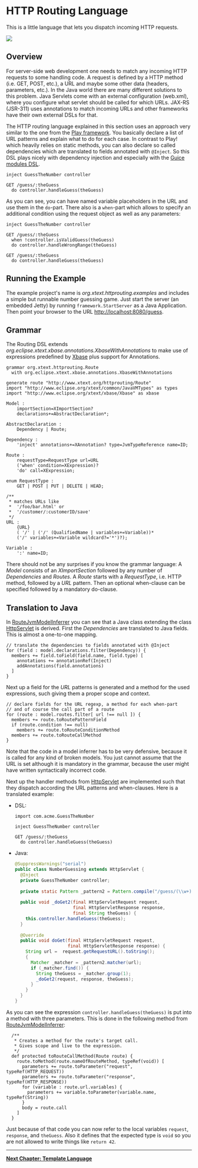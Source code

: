 # HTTP Routing Language

This is a little language that lets you dispatch incoming HTTP requests.

![](images/httprouting_screenshot.png)

## Overview

For server-side web development one needs to match any incoming HTTP requests to some handling code. A request is defined by a HTTP method (i.e. GET, POST, etc.), a URL and maybe some other data (headers, parameters, etc.). In the Java world there are many different solutions to this problem. Java Servlets come with an external configuration (web.xml), where you configure what servlet should be called for which URLs. JAX-RS (JSR-311) uses annotations to match incoming URLs and other frameworks have their own external DSLs for that.

The HTTP routing language explained in this section uses an approach very similar to the one from the [Play framework](http://playframework.org). You basically declare a list of URL patterns and explain what to do for each case. In contrast to Play! which heavily relies on static methods, you can also declare so called dependencies which are translated to fields annotated with `@Inject`. So this DSL plays nicely with dependency injection and especially with the [Guice modules DSL](05_guice.md).

```routing
inject GuessTheNumber controller

GET /guess/:theGuess
  do controller.handleGuess(theGuess)
```

As you can see, you can have named variable placeholders in the URL and use them in the `do`-part. There also is a `when`-part which allows to specify an additional condition using the request object as well as any parameters:

```routing
inject GuessTheNumber controller

GET /guess/:theGuess
  when !controller.isValidGuess(theGuess)
  do controller.handleWrongRange(theGuess)

GET /guess/:theGuess
  do controller.handleGuess(theGuess)
```

## Running the Example

The example project's name is *org.xtext.httprouting.examples* and includes a simple but runnable number guessing game. Just start the server (an embedded Jetty) by running `framework.StartServer` as a Java Application. Then point your browser to the URL [http://localhost:8080/guess](http://localhost:8080/guess).

## Grammar

The Routing DSL extends *org.eclipse.xtext.xbase.annotations.XbaseWithAnnotations* to make use of expressions predefined by [Xbase](https://www.eclipse.org/Xtext/documentation/305_xbase.html#xbase-expressions) plus support for Annotations. 

```xtext
grammar org.xtext.httprouting.Route 
  with org.eclipse.xtext.xbase.annotations.XbaseWithAnnotations

generate route "http://www.xtext.org/httprouting/Route"
import "http://www.eclipse.org/xtext/common/JavaVMTypes" as types
import "http://www.eclipse.org/xtext/xbase/Xbase" as xbase

Model :
	importSection=XImportSection?
	declarations+=AbstractDeclaration*;

AbstractDeclaration :
	Dependency | Route;

Dependency :
	'inject' annotations+=XAnnotation? type=JvmTypeReference name=ID;

Route :
	requestType=RequestType url=URL 
	('when' condition=XExpression)? 
	'do' call=XExpression;

enum RequestType :
	GET | POST | PUT | DELETE | HEAD;

/**
 * matches URLs like 
 * 	'/foo/bar.html' or 
 * 	'/customer/:customerID/save'
 */
URL :
	{URL} 
	( '/' | ('/' (QualifiedName | variables+=Variable))* 
	('/' variables+=Variable wildcard?='*')?);

Variable :
	':' name=ID;
```

There should not be any surprises if you know the grammar language: A *Model* consists of an *XImportSection* followed by any number of *Dependencies* and *Routes*. A *Route* starts with a *RequestType*, i.e. HTTP method, followed by a *URL* pattern. Then an optional when-clause can be specified followed by a mandatory do-clause.

## Translation to Java

In [RouteJvmModelInferrer](https://github.com/xtext/seven-languages-xtext/blob/master/languages/org.xtext.httprouting/src/org/xtext/httprouting/jvmmodel/RouteJvmModelInferrer.xtend) you can see that a Java class extending the class [HttpServlet](https://docs.oracle.com/javaee/7/api/javax/servlet/http/HttpServlet.html) is derived. First the *Dependencies* are translated to Java fields. This is almost a one-to-one mapping.

```xtend
// translate the dependencies to fields annotated with @Inject
for (field : model.declarations.filter(Dependency)) {
  members += field.toField(field.name, field.type) [
    annotations += annotationRef(Inject)
    addAnnotations(field.annotations)
  ]
}
```

Next up a field for the *URL* patterns is generated and a method for the used expressions, such giving them a proper scope and context.

```xtend
// declare fields for the URL regexp, a method for each when-part 
// and of course the call part of a route
for (route : model.routes.filter[ url !== null ]) {
  members += route.toRoutePatternField
  if (route.condition !== null)
    members += route.toRouteConditionMethod
  members += route.toRouteCallMethod
}
```

Note that the code in a model inferrer has to be very defensive, because it is called for any kind of broken models. You just cannot assume that the URL is set although it is mandatory in the grammar, because the user might have written syntactically incorrect code.

Next up the handler methods from [HttpServlet](https://docs.oracle.com/javaee/7/api/javax/servlet/http/HttpServlet.html) are implemented such that they dispatch according the URL patterns and when-clauses. Here is a translated example:

*   DSL:
    
    ```routing
    import com.acme.GuessTheNumber
    
    inject GuessTheNumber controller
    
    GET /guess/:theGuess
      do controller.handleGuess(theGuess)
    ```
*   Java:
    
    ```java
    @SuppressWarnings("serial")
    public class NumberGuessing extends HttpServlet {
      @Inject
      private GuessTheNumber controller;
      
      private static Pattern _pattern2 = Pattern.compile("/guess/(\\w+)");
      
      public void _doGet2(final HttpServletRequest request, 
                          final HttpServletResponse response, 
                          final String theGuess) {
        this.controller.handleGuess(theGuess);
      }
      
      @Override
      public void doGet(final HttpServletRequest request, 
                        final HttpServletResponse response) {
        String url =  request.getRequestURL().toString();
        {
          Matcher _matcher = _pattern2.matcher(url);
          if (_matcher.find()) {
            String theGuess = _matcher.group(1);
            _doGet2(request, response, theGuess);
          }
        }
      }
    }
    ```

As you can see the expression `controller.handleGuess(theGuess)` is put into a method with three parameters. This is done in the following method from [RouteJvmModelInferrer](https://github.com/xtext/seven-languages-xtext/blob/master/languages/org.xtext.httprouting/src/org/xtext/httprouting/jvmmodel/RouteJvmModelInferrer.xtend):

```xtend
  /**
   * Creates a method for the route's target call.
   * Gives scope and live to the expression.
   */
  def protected toRouteCallMethod(Route route) {
    route.toMethod(route.nameOfRouteMethod, typeRef(void)) [
      parameters += route.toParameter("request",  typeRef(HTTP_REQUEST))
      parameters += route.toParameter("response", typeRef(HTTP_RESPONSE))
      for (variable : route.url.variables) {
        parameters += variable.toParameter(variable.name, typeRef(String))
      }
      body = route.call
    ]
  }
```

Just because of that code you can now refer to the local variables `request`, `response`, and `theGuess`. Also it defines that the expected type is `void` so you are not allowed to write things like `return 42`. 

---

**[Next Chapter: Template Language](07_template.md)**